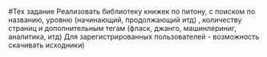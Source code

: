 #Тех задание 
Реализовать библиотеку книжек по питону, с поиском по названию, уровню (начинающий, продолжающий итд) , количеству страниц и дополнительным тегам (фласк, джанго, машинлериниг, аналитика, итд)
Для зарегистрированных пользователей - возможность скачивать исходники)